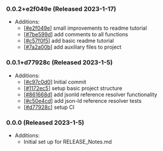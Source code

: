 ### 0.0.2+e2f049e (Released 2023-1-17)
* Additions:
    * [[#e2f049e](https://github.com/HLWeil/JsonRef.NET/commit/e2f049e93d96cf9b388004e6c71e66adee6d305b)] small improvements to readme tutorial
    * [[#7be599d](https://github.com/HLWeil/JsonRef.NET/commit/7be599ded6b4e13efab500f0cb6a80c643b74fe4)] add comments to all functions
    * [[#c57f0f5](https://github.com/HLWeil/JsonRef.NET/commit/c57f0f54f65082faf779a9db71ed65015952fcde)] add basic readme tutorial
    * [[#7a2a00b](https://github.com/HLWeil/JsonRef.NET/commit/7a2a00b4aa86af9db7b4a969bfd797d7a4f7373c)] add auxiliary files to project

### 0.0.1+d77928c (Released 2023-1-5)
* Additions:
    * [[#c97c0d0](https://github.com/HLWeil/JsonRef.NET/commit/c97c0d0c6efd3a332f18352a39c07695a4331c60)] Initial commit
    * [[#1172ec5](https://github.com/HLWeil/JsonRef.NET/commit/1172ec51f2af1f3f529e697d8b0938b8b2b8113c)] setup basic project structure
    * [[#861668d](https://github.com/HLWeil/JsonRef.NET/commit/861668d38aa04c75d9ae025102ad2764a3cb1ab5)] add jsonld reference resolver functionality
    * [[#c50e4cd](https://github.com/HLWeil/JsonRef.NET/commit/c50e4cd6e8a3502cbc344d9abd4ce7b76801630d)] add json-ld reference resolver tests
    * [[#d77928c](https://github.com/HLWeil/JsonRef.NET/commit/d77928c0dc225881c09df0cb5c9d014f8ffb69cf)] setup CI

### 0.0.0 (Released 2023-1-5)
* Additions:
    * Initial set up for RELEASE_Notes.md

